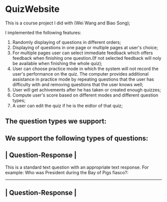 # QuizWebsite
This is a course project I did with (Wei Wang and Biao Song);

I implemented the following features:
1. Randomly displaying of questions in different orders;
2. Displaying of questions in one page or multiple pages at user's choice;
3. For multiple pages user can select immediate feedback which offers feedback when finishing one question.(If not selected feedback will noly be available when finishing the whole quiz);
4. User can choose practice mode in which the system will not record the user's performance on the quiz. The computer provides additional assistance in practice mode by repeating questions that the user has difficulty with and removing questions that the user knows well;
5. User will get achivements after he has taken or created enough quizzes;
6. Compute user's score based on different modes and different question types;
7. A user can edit the quiz if he is the eidtor of that quiz;



## The question types we support:
We support the following types of questions:
-------------
| Question-Response |
-------------
This is a standard text question with an appropriate text response. For example: Who was President during the Bay of Pigs fiasco?:

-------------
| Question-Response |
-------------



